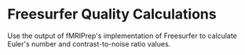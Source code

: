 # Freesurfer Quality Calculations

Use the output of fMRIPrep's implementation of Freesurfer to calculate
Euler's number and contrast-to-noise ratio values.
